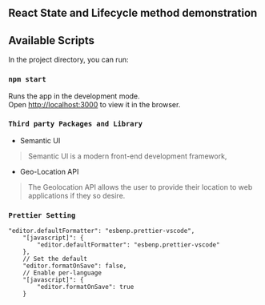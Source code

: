 ## React State and Lifecycle method demonstration

## Available Scripts

In the project directory, you can run:

### `npm start`

Runs the app in the development mode.<br />
Open [http://localhost:3000](http://localhost:3000) to view it in the browser.



### `Third party Packages and Library`
- Semantic UI <br />
> Semantic UI is a modern front-end development framework,

- Geo-Location API
> The Geolocation API allows the user to provide their location to web applications if they so desire.

### `Prettier Setting`
```
"editor.defaultFormatter": "esbenp.prettier-vscode",
    "[javascript]": {
        "editor.defaultFormatter": "esbenp.prettier-vscode"
    },
    // Set the default
    "editor.formatOnSave": false,
    // Enable per-language
    "[javascript]": {
        "editor.formatOnSave": true
    }
```
